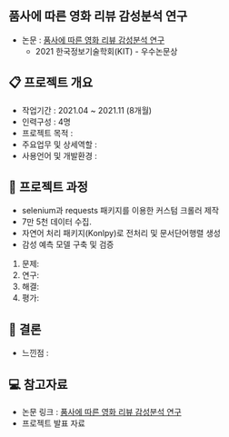 ## 품사에 따른 영화 리뷰 감성분석 연구
- 논문 : [품사에 따른 영화 리뷰 감성분석 연구](https://seminj.github.io/files/2021_paper.pdf)
  - 2021 한국정보기술학회(KIT) - 우수논문상

## 📋 프로젝트 개요
- 작업기간 : 2021.04 ~ 2021.11 (8개월)
- 인력구성 : 4명
- 프로젝트 목적 : 
- 주요업무 및 상세역할 :
- 사용언어 및 개발환경 :

## 📂 프로젝트 과정
- selenium과 requests 패키지를 이용한 커스텀 크롤러 제작
- 7만 5천 데이터 수집. 
- 자연어 처리 패키지(Konlpy)로 전처리 및 문서단어행렬 생성
- 감성 예측 모델 구축 및 검증
  
1. 문제: 
2. 연구: 
3. 해결: 
4. 평가: 


## 🎯 결론
- 느낀점 :




## 💻 참고자료
- 논문 링크 : [품사에 따른 영화 리뷰 감성분석 연구](https://seminj.github.io/files/2021_paper.pdf)
- 프로젝트 발표 자료


<!--
문제, 원인, 측정, 연구, 해결, 평가, 비고, ✓
-->
